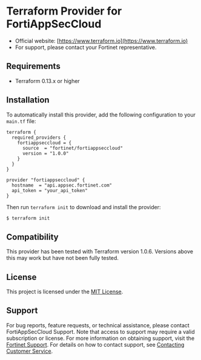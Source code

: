 
# Terraform Provider for FortiAppSecCloud

- Official website: [https://www.terraform.io](https://www.terraform.io)
- For support, please contact your Fortinet representative.

## Requirements

- Terraform 0.13.x or higher

## Installation

To automatically install this provider, add the following configuration to your `main.tf` file:

```hcl
terraform {
  required_providers {
    fortiappseccloud = {
      source  = "fortinet/fortiappseccloud"
      version = "1.0.0"
    }
  }
}

provider "fortiappseccloud" {
  hostname  = "api.appsec.fortinet.com"
  api_token = "your_api_token"
}
```

Then run `terraform init` to download and install the provider:

```sh
$ terraform init
```

## Compatibility

This provider has been tested with Terraform version 1.0.6. Versions above this may work but have not been fully tested.

## License

This project is licensed under the [MIT License](https://github.com/fortinet/terraform-provider-fortiappseccloud/blob/main/LICENSE).

## Support

For bug reports, feature requests, or technical assistance, please contact FortiAppSecCloud Support. Note that access to support may require a valid subscription or license. For more information on obtaining support, visit the [Fortinet Support](https://support.fortinet.com). For details on how to contact support, see [Contacting Customer Service](https://docs.fortinet.com/document/fortiweb-cloud/latest/user-guide/796808/contacting-customer-service).
